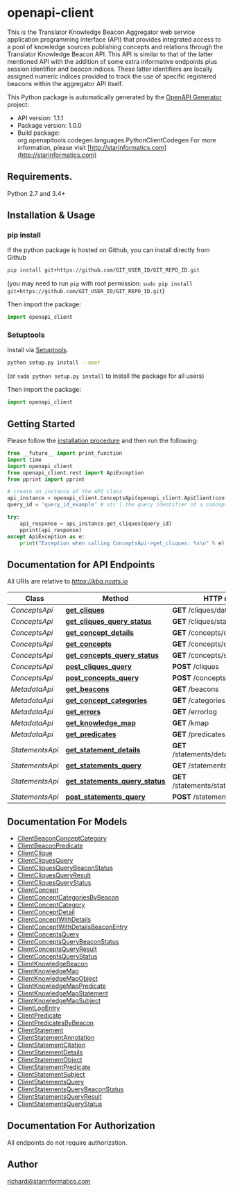 # openapi-client
This is the Translator Knowledge Beacon Aggregator web service application programming interface (API) that provides integrated access to a pool of knowledge sources publishing concepts and relations through the Translator Knowledge Beacon API. This API is similar to that of the latter mentioned API with the addition of some extra informative endpoints plus session identifier and beacon indices. These latter identifiers are locally assigned numeric indices provided to track the use of specific registered beacons within the aggregator API itself. 

This Python package is automatically generated by the [OpenAPI Generator](https://openapi-generator.tech) project:

- API version: 1.1.1
- Package version: 1.0.0
- Build package: org.openapitools.codegen.languages.PythonClientCodegen
For more information, please visit [http://starinformatics.com](http://starinformatics.com)

## Requirements.

Python 2.7 and 3.4+

## Installation & Usage
### pip install

If the python package is hosted on Github, you can install directly from Github

```sh
pip install git+https://github.com/GIT_USER_ID/GIT_REPO_ID.git
```
(you may need to run `pip` with root permission: `sudo pip install git+https://github.com/GIT_USER_ID/GIT_REPO_ID.git`)

Then import the package:
```python
import openapi_client 
```

### Setuptools

Install via [Setuptools](http://pypi.python.org/pypi/setuptools).

```sh
python setup.py install --user
```
(or `sudo python setup.py install` to install the package for all users)

Then import the package:
```python
import openapi_client
```

## Getting Started

Please follow the [installation procedure](#installation--usage) and then run the following:

```python
from __future__ import print_function
import time
import openapi_client
from openapi_client.rest import ApiException
from pprint import pprint

# create an instance of the API class
api_instance = openapi_client.ConceptsApi(openapi_client.ApiClient(configuration))
query_id = 'query_id_example' # str | the query identifier of a concepts query previously posted by the /cliques endpoint

try:
    api_response = api_instance.get_cliques(query_id)
    pprint(api_response)
except ApiException as e:
    print("Exception when calling ConceptsApi->get_cliques: %s\n" % e)

```

## Documentation for API Endpoints

All URIs are relative to *https://kba.ncats.io*

Class | Method | HTTP request | Description
------------ | ------------- | ------------- | -------------
*ConceptsApi* | [**get_cliques**](docs/ConceptsApi.md#get_cliques) | **GET** /cliques/data/{queryId} | 
*ConceptsApi* | [**get_cliques_query_status**](docs/ConceptsApi.md#get_cliques_query_status) | **GET** /cliques/status/{queryId} | 
*ConceptsApi* | [**get_concept_details**](docs/ConceptsApi.md#get_concept_details) | **GET** /concepts/details/{cliqueId} | 
*ConceptsApi* | [**get_concepts**](docs/ConceptsApi.md#get_concepts) | **GET** /concepts/data/{queryId} | 
*ConceptsApi* | [**get_concepts_query_status**](docs/ConceptsApi.md#get_concepts_query_status) | **GET** /concepts/status/{queryId} | 
*ConceptsApi* | [**post_cliques_query**](docs/ConceptsApi.md#post_cliques_query) | **POST** /cliques | 
*ConceptsApi* | [**post_concepts_query**](docs/ConceptsApi.md#post_concepts_query) | **POST** /concepts | 
*MetadataApi* | [**get_beacons**](docs/MetadataApi.md#get_beacons) | **GET** /beacons | 
*MetadataApi* | [**get_concept_categories**](docs/MetadataApi.md#get_concept_categories) | **GET** /categories | 
*MetadataApi* | [**get_errors**](docs/MetadataApi.md#get_errors) | **GET** /errorlog | 
*MetadataApi* | [**get_knowledge_map**](docs/MetadataApi.md#get_knowledge_map) | **GET** /kmap | 
*MetadataApi* | [**get_predicates**](docs/MetadataApi.md#get_predicates) | **GET** /predicates | 
*StatementsApi* | [**get_statement_details**](docs/StatementsApi.md#get_statement_details) | **GET** /statements/details/{statementId} | 
*StatementsApi* | [**get_statements_query**](docs/StatementsApi.md#get_statements_query) | **GET** /statements/data/{queryId} | 
*StatementsApi* | [**get_statements_query_status**](docs/StatementsApi.md#get_statements_query_status) | **GET** /statements/status/{queryId} | 
*StatementsApi* | [**post_statements_query**](docs/StatementsApi.md#post_statements_query) | **POST** /statements | 


## Documentation For Models

 - [ClientBeaconConceptCategory](docs/ClientBeaconConceptCategory.md)
 - [ClientBeaconPredicate](docs/ClientBeaconPredicate.md)
 - [ClientClique](docs/ClientClique.md)
 - [ClientCliquesQuery](docs/ClientCliquesQuery.md)
 - [ClientCliquesQueryBeaconStatus](docs/ClientCliquesQueryBeaconStatus.md)
 - [ClientCliquesQueryResult](docs/ClientCliquesQueryResult.md)
 - [ClientCliquesQueryStatus](docs/ClientCliquesQueryStatus.md)
 - [ClientConcept](docs/ClientConcept.md)
 - [ClientConceptCategoriesByBeacon](docs/ClientConceptCategoriesByBeacon.md)
 - [ClientConceptCategory](docs/ClientConceptCategory.md)
 - [ClientConceptDetail](docs/ClientConceptDetail.md)
 - [ClientConceptWithDetails](docs/ClientConceptWithDetails.md)
 - [ClientConceptWithDetailsBeaconEntry](docs/ClientConceptWithDetailsBeaconEntry.md)
 - [ClientConceptsQuery](docs/ClientConceptsQuery.md)
 - [ClientConceptsQueryBeaconStatus](docs/ClientConceptsQueryBeaconStatus.md)
 - [ClientConceptsQueryResult](docs/ClientConceptsQueryResult.md)
 - [ClientConceptsQueryStatus](docs/ClientConceptsQueryStatus.md)
 - [ClientKnowledgeBeacon](docs/ClientKnowledgeBeacon.md)
 - [ClientKnowledgeMap](docs/ClientKnowledgeMap.md)
 - [ClientKnowledgeMapObject](docs/ClientKnowledgeMapObject.md)
 - [ClientKnowledgeMapPredicate](docs/ClientKnowledgeMapPredicate.md)
 - [ClientKnowledgeMapStatement](docs/ClientKnowledgeMapStatement.md)
 - [ClientKnowledgeMapSubject](docs/ClientKnowledgeMapSubject.md)
 - [ClientLogEntry](docs/ClientLogEntry.md)
 - [ClientPredicate](docs/ClientPredicate.md)
 - [ClientPredicatesByBeacon](docs/ClientPredicatesByBeacon.md)
 - [ClientStatement](docs/ClientStatement.md)
 - [ClientStatementAnnotation](docs/ClientStatementAnnotation.md)
 - [ClientStatementCitation](docs/ClientStatementCitation.md)
 - [ClientStatementDetails](docs/ClientStatementDetails.md)
 - [ClientStatementObject](docs/ClientStatementObject.md)
 - [ClientStatementPredicate](docs/ClientStatementPredicate.md)
 - [ClientStatementSubject](docs/ClientStatementSubject.md)
 - [ClientStatementsQuery](docs/ClientStatementsQuery.md)
 - [ClientStatementsQueryBeaconStatus](docs/ClientStatementsQueryBeaconStatus.md)
 - [ClientStatementsQueryResult](docs/ClientStatementsQueryResult.md)
 - [ClientStatementsQueryStatus](docs/ClientStatementsQueryStatus.md)


## Documentation For Authorization

 All endpoints do not require authorization.


## Author

richard@starinformatics.com


